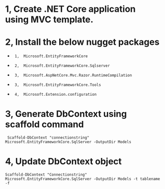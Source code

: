 # 1, Create .NET Core application using MVC template.

# 2, Install the below nugget packages
-      1,  Microsoft.EntityFrameworkCore
-      2,  Microsoft.EntityFrameworkCore.Sqlserver 
-      3,  Microsoft.AspNetCore.Mvc.Razor.RuntimeCompilation
-      3,  Microsoft.EntityFrameworkCore.Tools
-      4,  Microsoft.Extension.configuration

# 3, Generate DbContext using scaffold command
     Scaffold-DbContext "connectionstring" Microsoft.EntityFrameworkCore.SqlServer -OutputDir Models

# 4, Update DbContext object
    Scaffold-DbContext "Connectionstring" Microsoft.EntityFrameworkCore.SqlServer -OutputDir Models -t tablename -f
